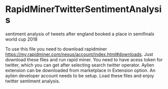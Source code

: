 # RapidMinerTwitterSentimentAnalysis
sentiment analysis of tweets after england booked a place in semifinals world cup 2018

To use this file you need to download rapidminer https://my.rapidminer.com/nexus/account/index.html#downloads. 
Just download these files and run rapid miner. 
You need to have acess token for twitter, which you can get after selecting search twitter operator. 
Aylien extension can be downloaded from marketplace in Extension option. An aylien developer account needs to be setup. 
Load these files and enjoy twitter sentiment analysis.
